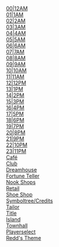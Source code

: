 [00|12AM](https://youtu.be/ZZZY6tOI2G8)<br>
[01|1AM](https://youtu.be/5jqX1jUniac)<br>
[02|2AM](https://youtu.be/QL9_rPPyCMQ)<br>
[03|3AM](https://youtu.be/2RoWvAA90jA)<br>
[04|4AM](https://youtu.be/M5a8v0xXZys)<br>
[05|5AM](https://youtu.be/r9Yn-1LbKMk)<br>
[06|6AM](https://youtu.be/lbAd24RjsW8)<br>
[07|7AM](https://youtu.be/7or51QkoXlg)<br>
[08|8AM](https://youtu.be/OdA066Dmhfw)<br>
[09|9AM](https://youtu.be/qPLi_oKHx5c)<br>
[10|10AM](https://youtu.be/CqHbdZ7uQ_k)<br>
[11|11AM](https://youtu.be/iEa5aluonN8)<br>
[12|12PM](https://youtu.be/u-7aGa-rZQ4)<br>
[13|1PM](https://youtu.be/THT_wrab-2s)<br>
[14|2PM](https://youtu.be/4VSSKELKpag)<br>
[15|3PM](https://youtu.be/unbvog1AcbE)<br>
[16|4PM](https://youtu.be/fRcNBtMltLw)<br>
[17|5PM](https://youtu.be/Ax7fCRnJGSE)<br>
[18|6PM](https://youtu.be/2pSR_fvdB5Y)<br>
[19|7PM](https://youtu.be/jiSdijZJLcM)<br>
[20|8PM](https://youtu.be/Uul0XKpMPec)<br>
[21|9PM](https://youtu.be/eTkMtqQ1aQU)<br>
[22|10PM](https://youtu.be/YmrFaMvgA6I)<br>
[23|11PM](https://youtu.be/6Bc4Q1Jjxm4)<br>
[Café](https://youtu.be/1hAwyif2pIY)<br>
[Club](https://youtu.be/vJdh5cwLqac)<br>
[Dreamhouse](https://youtu.be/jjprMvLQ4bM)<br>
[Fortune Teller](https://youtu.be/48xDYSbxAYQ)<br>
[Nook Shops](https://youtu.be/eeeHnr5aykk)<br>
[Retail](https://youtu.be/RzxWRobX2jg?t=956)<br>
[Shoe Shop](https://youtu.be/Ej_onDLqCPA)<br>
[Symboltree/Credits](https://youtu.be/Yov8jrj-hC8)<br>
[Tailor](https://youtu.be/FFS-MHJ92xQ)<br>
[Title](https://youtu.be/vkd9RCbdCag)<br>
[Island](https://youtu.be/xJHVfLI5pLY)<br>
[Townhall](https://youtu.be/bxswzhe5xWY?t=294)<br>
[Playerselect](https://www.youtube.com/watch?v=_eJ7AmK46Oc)<br>
[Redd's Theme](https://youtu.be/czYEipntnkI)<br>
